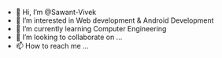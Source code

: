 - 👋 Hi, I’m @Sawant-Vivek
- 👀 I’m interested in Web development & Android Development
- 🌱 I’m currently learning Computer Engineering
- 💞️ I’m looking to collaborate on ...
- 📫 How to reach me ...

<!---
Sawant-Vivek/Sawant-Vivek is a ✨ special ✨ repository because its `README.md` (this file) appears on your GitHub profile.
You can click the Preview link to take a look at your changes.
--->
